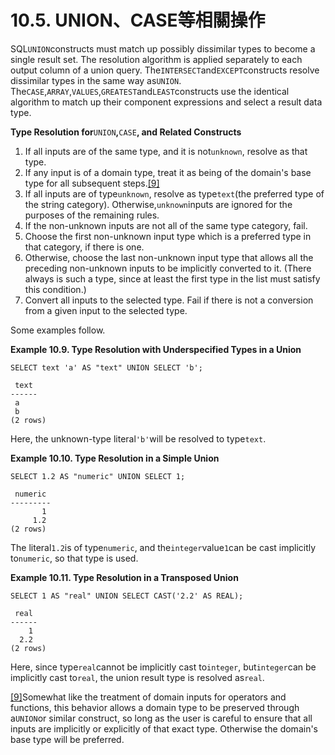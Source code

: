 # 10.5. UNION、CASE等相關操作

SQL`UNION`constructs must match up possibly dissimilar types to become a single result set. The resolution algorithm is applied separately to each output column of a union query. The`INTERSECT`and`EXCEPT`constructs resolve dissimilar types in the same way as`UNION`. The`CASE`,`ARRAY`,`VALUES`,`GREATEST`and`LEAST`constructs use the identical algorithm to match up their component expressions and select a result data type.

**Type Resolution for**`UNION`**,**`CASE`**, and Related Constructs**

1. If all inputs are of the same type, and it is not`unknown`, resolve as that type.
2. If any input is of a domain type, treat it as being of the domain's base type for all subsequent steps.[\[9\]](https://www.postgresql.org/docs/10/static/typeconv-union-case.html#ftn.idm46249849266800)
3. If all inputs are of type`unknown`, resolve as type`text`\(the preferred type of the string category\). Otherwise,`unknown`inputs are ignored for the purposes of the remaining rules.
4. If the non-unknown inputs are not all of the same type category, fail.
5. Choose the first non-unknown input type which is a preferred type in that category, if there is one.
6. Otherwise, choose the last non-unknown input type that allows all the preceding non-unknown inputs to be implicitly converted to it. \(There always is such a type, since at least the first type in the list must satisfy this condition.\)
7. Convert all inputs to the selected type. Fail if there is not a conversion from a given input to the selected type.

Some examples follow.

**Example 10.9. Type Resolution with Underspecified Types in a Union**

```text
SELECT text 'a' AS "text" UNION SELECT 'b';

 text
------
 a
 b
(2 rows)
```

Here, the unknown-type literal`'b'`will be resolved to type`text`.

**Example 10.10. Type Resolution in a Simple Union**

```text
SELECT 1.2 AS "numeric" UNION SELECT 1;

 numeric
---------
       1
     1.2
(2 rows)
```

The literal`1.2`is of type`numeric`, and the`integer`value`1`can be cast implicitly to`numeric`, so that type is used.

**Example 10.11. Type Resolution in a Transposed Union**

```text
SELECT 1 AS "real" UNION SELECT CAST('2.2' AS REAL);

 real
------
    1
  2.2
(2 rows)
```

Here, since type`real`cannot be implicitly cast to`integer`, but`integer`can be implicitly cast to`real`, the union result type is resolved as`real`.

[\[9\]](https://www.postgresql.org/docs/10/static/typeconv-union-case.html#idm46249849266800)Somewhat like the treatment of domain inputs for operators and functions, this behavior allows a domain type to be preserved through a`UNION`or similar construct, so long as the user is careful to ensure that all inputs are implicitly or explicitly of that exact type. Otherwise the domain's base type will be preferred.

